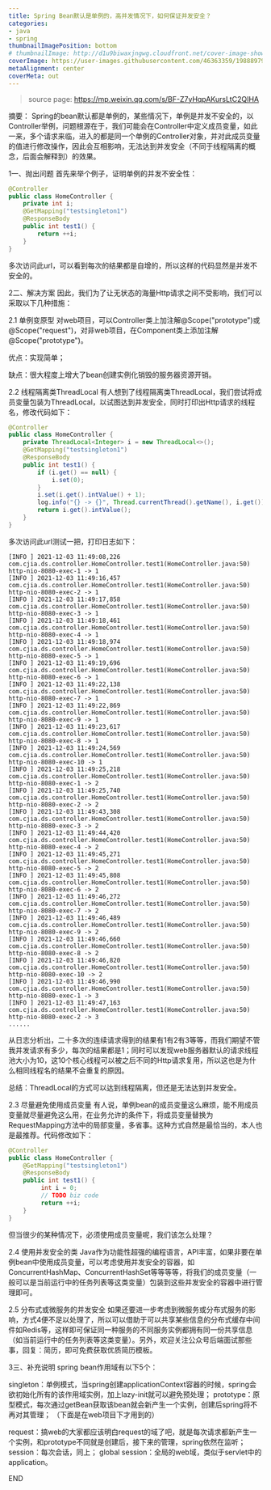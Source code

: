 ```yaml
---
title: Spring Bean默认是单例的，高并发情况下，如何保证并发安全？
categories: 
- java
- spring
thumbnailImagePosition: bottom
# thumbnailImage: http://d1u9biwaxjngwg.cloudfront.net/cover-image-showcase/city-750.jpg
coverImage: https://user-images.githubusercontent.com/46363359/198889790-d187ff0d-edfb-4952-bdfb-9b71edb1118a.jpg
metaAlignment: center
coverMeta: out
---
```

> source page: <https://mp.weixin.qq.com/s/BF-Z7yHqpAKursLtC2QIHA>


摘要： Spring的bean默认都是单例的，某些情况下，单例是并发不安全的，以Controller举例，问题根源在于，我们可能会在Controller中定义成员变量，如此一来，多个请求来临，进入的都是同一个单例的Controller对象，并对此成员变量的值进行修改操作，因此会互相影响，无法达到并发安全（不同于线程隔离的概念，后面会解释到）的效果。

<!-- more -->
<!-- toc -->


1一、抛出问题
首先来举个例子，证明单例的并发不安全性：

```java
@Controller
public class HomeController {
    private int i;
    @GetMapping("testsingleton1")
    @ResponseBody
    public int test1() {
        return ++i;
    }
}
```
多次访问此url，可以看到每次的结果都是自增的，所以这样的代码显然是并发不安全的。

2二、解决方案
因此，我们为了让无状态的海量Http请求之间不受影响，我们可以采取以下几种措施：

2.1 单例变原型
对web项目，可以Controller类上加注解@Scope("prototype")或@Scope("request")，对非web项目，在Component类上添加注解@Scope("prototype")。

优点：实现简单；

缺点：很大程度上增大了bean创建实例化销毁的服务器资源开销。

2.2 线程隔离类ThreadLocal
有人想到了线程隔离类ThreadLocal，我们尝试将成员变量包装为ThreadLocal，以试图达到并发安全，同时打印出Http请求的线程名，修改代码如下：

```java
@Controller
public class HomeController {
    private ThreadLocal<Integer> i = new ThreadLocal<>();
    @GetMapping("testsingleton1")
    @ResponseBody
    public int test1() {
        if (i.get() == null) {
            i.set(0);
        }
        i.set(i.get().intValue() + 1);
        log.info("{} -> {}", Thread.currentThread().getName(), i.get());
        return i.get().intValue();
    }
}
```
多次访问此url测试一把，打印日志如下：

```shell
[INFO ] 2021-12-03 11:49:08,226 com.cjia.ds.controller.HomeController.test1(HomeController.java:50)
http-nio-8080-exec-1 -> 1
[INFO ] 2021-12-03 11:49:16,457 com.cjia.ds.controller.HomeController.test1(HomeController.java:50)
http-nio-8080-exec-2 -> 1
[INFO ] 2021-12-03 11:49:17,858 com.cjia.ds.controller.HomeController.test1(HomeController.java:50)
http-nio-8080-exec-3 -> 1
[INFO ] 2021-12-03 11:49:18,461 com.cjia.ds.controller.HomeController.test1(HomeController.java:50)
http-nio-8080-exec-4 -> 1
[INFO ] 2021-12-03 11:49:18,974 com.cjia.ds.controller.HomeController.test1(HomeController.java:50)
http-nio-8080-exec-5 -> 1
[INFO ] 2021-12-03 11:49:19,696 com.cjia.ds.controller.HomeController.test1(HomeController.java:50)
http-nio-8080-exec-6 -> 1
[INFO ] 2021-12-03 11:49:22,138 com.cjia.ds.controller.HomeController.test1(HomeController.java:50)
http-nio-8080-exec-7 -> 1
[INFO ] 2021-12-03 11:49:22,869 com.cjia.ds.controller.HomeController.test1(HomeController.java:50)
http-nio-8080-exec-9 -> 1
[INFO ] 2021-12-03 11:49:23,617 com.cjia.ds.controller.HomeController.test1(HomeController.java:50)
http-nio-8080-exec-8 -> 1
[INFO ] 2021-12-03 11:49:24,569 com.cjia.ds.controller.HomeController.test1(HomeController.java:50)
http-nio-8080-exec-10 -> 1
[INFO ] 2021-12-03 11:49:25,218 com.cjia.ds.controller.HomeController.test1(HomeController.java:50)
http-nio-8080-exec-1 -> 2
[INFO ] 2021-12-03 11:49:25,740 com.cjia.ds.controller.HomeController.test1(HomeController.java:50)
http-nio-8080-exec-2 -> 2
[INFO ] 2021-12-03 11:49:43,308 com.cjia.ds.controller.HomeController.test1(HomeController.java:50)
http-nio-8080-exec-3 -> 2
[INFO ] 2021-12-03 11:49:44,420 com.cjia.ds.controller.HomeController.test1(HomeController.java:50)
http-nio-8080-exec-4 -> 2
[INFO ] 2021-12-03 11:49:45,271 com.cjia.ds.controller.HomeController.test1(HomeController.java:50)
http-nio-8080-exec-5 -> 2
[INFO ] 2021-12-03 11:49:45,808 com.cjia.ds.controller.HomeController.test1(HomeController.java:50)
http-nio-8080-exec-6 -> 2
[INFO ] 2021-12-03 11:49:46,272 com.cjia.ds.controller.HomeController.test1(HomeController.java:50)
http-nio-8080-exec-7 -> 2
[INFO ] 2021-12-03 11:49:46,489 com.cjia.ds.controller.HomeController.test1(HomeController.java:50)
http-nio-8080-exec-9 -> 2
[INFO ] 2021-12-03 11:49:46,660 com.cjia.ds.controller.HomeController.test1(HomeController.java:50)
http-nio-8080-exec-8 -> 2
[INFO ] 2021-12-03 11:49:46,820 com.cjia.ds.controller.HomeController.test1(HomeController.java:50)
http-nio-8080-exec-10 -> 2
[INFO ] 2021-12-03 11:49:46,990 com.cjia.ds.controller.HomeController.test1(HomeController.java:50)
http-nio-8080-exec-1 -> 3
[INFO ] 2021-12-03 11:49:47,163 com.cjia.ds.controller.HomeController.test1(HomeController.java:50)
http-nio-8080-exec-2 -> 3
......
```
从日志分析出，二十多次的连续请求得到的结果有1有2有3等等，而我们期望不管我并发请求有多少，每次的结果都是1；同时可以发现web服务器默认的请求线程池大小为10，这10个核心线程可以被之后不同的Http请求复用，所以这也是为什么相同线程名的结果不会重复的原因。

总结：ThreadLocal的方式可以达到线程隔离，但还是无法达到并发安全。

2.3 尽量避免使用成员变量
有人说，单例bean的成员变量这么麻烦，能不用成员变量就尽量避免这么用，在业务允许的条件下，将成员变量替换为RequestMapping方法中的局部变量，多省事。这种方式自然是最恰当的，本人也是最推荐。代码修改如下：

```java
@Controller
public class HomeController {
    @GetMapping("testsingleton1")
    @ResponseBody
    public int test1() {
         int i = 0;
         // TODO biz code
         return ++i;
    }
}
```
但当很少的某种情况下，必须使用成员变量呢，我们该怎么处理？

2.4 使用并发安全的类
Java作为功能性超强的编程语言，API丰富，如果非要在单例bean中使用成员变量，可以考虑使用并发安全的容器，如ConcurrentHashMap、ConcurrentHashSet等等等等，将我们的成员变量（一般可以是当前运行中的任务列表等这类变量）包装到这些并发安全的容器中进行管理即可。

2.5 分布式或微服务的并发安全
如果还要进一步考虑到微服务或分布式服务的影响，方式4便不足以处理了，所以可以借助于可以共享某些信息的分布式缓存中间件如Redis等，这样即可保证同一种服务的不同服务实例都拥有同一份共享信息（如当前运行中的任务列表等这类变量）。另外，欢迎关注公众号后端面试那些事，回复：简历，即可免费获取优质简历模板。

3三、补充说明
spring bean作用域有以下5个：

singleton：单例模式，当spring创建applicationContext容器的时候，spring会欲初始化所有的该作用域实例，加上lazy-init就可以避免预处理；
prototype：原型模式，每次通过getBean获取该bean就会新产生一个实例，创建后spring将不再对其管理；
（下面是在web项目下才用到的）

request：搞web的大家都应该明白request的域了吧，就是每次请求都新产生一个实例，和prototype不同就是创建后，接下来的管理，spring依然在监听；
session：每次会话，同上；
global session：全局的web域，类似于servlet中的application。


END




